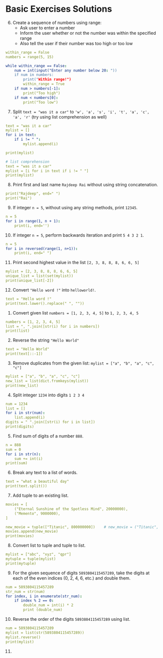# Basic Exercises Solutions

6. Create a sequence of numbers using range:
     - Ask user to enter a number
     - Inform the user whether or not the number was within the specified range
     - Also tell the user if their number was too high or too low
```yaml
within_range = False 
numbers = range(5, 15)

while within_range == False:
    num = int(input("Enter any number below 20: "))
    if num in numbers:
        print("Within range!")
        within_range = True
    if num > numbers[-1]:
        print("Too high")
    if num < numbers[0]:
        print("Too low")
```
7. Split `text = "was it a car"` to `'w', 'a', 's', 'i', 't', 'a', 'c', 'a', 'r'` (try using list comprehension as well)
```yaml
text = "was it a car"
mylist = []
for i in text:
    if i != " ":
        mylist.append(i)

print(mylist)
```
```yaml
# list comprehension 
text = "was it a car"
mylist = [i for i in text if i != " "]
print(mylist)
```
8. Print first and last name `Rajdeep Rai` without using string concatenation.
```yaml
print("Rajdeep", end=" ")
print("Rai")
```
9. If integer `n = 5`, without using any string methods, print `12345`.
```yaml
n = 5
for i in range(1, n + 1):
    print(i, end='')
```
10. If integer `n = 5`, perform backwards iteration and print `5 4 3 2 1`.
```yaml
n = 5
for i in reversed(range(1, n+1)):
    print(i, end=" ")
```
11. Print second highest value in the list `[2, 3, 8, 8, 8, 6, 6, 5]`
```yaml
mylist = [2, 3, 8, 8, 8, 6, 6, 5]
unique_list = list(set(mylist))
print(unique_list[-2])
```
12. Convert `"Hello word !"` into `helloworld!`.
```yaml
text = "Hello word !"
print(text.lower().replace(" ", ""))
```
1. Convert given list `numbers = [1, 2, 3, 4, 5]` to `1, 2, 3, 4, 5`
```yaml
numbers = [1, 2, 3, 4, 5]
list = ", ".join([str(i) for i in numbers])
print(list)
```

2. Reverse the string `"Hello World"`
```yaml
text = "Hello World"
print(text[::-1])
```

3. Remove duplicates from the given list: `mylist = ["a", "b", "a", "c", "c"]`
```yaml
mylist = ["a", "b", "a", "c", "c"]
new_list = list(dict.fromkeys(mylist))
print(new_list)
```

4. Split integer `1234` into digits `1 2 3 4`
```yaml
num = 1234
list = []
for i in str(num):
    list.append(i)
digits = " ".join([str(i) for i in list])
print(digits)
```

5. Find sum of digits of a number `888`.
```yaml
n = 888
sum = 0
for i in str(n):
    sum += int(i)
print(sum)
```

6. Break any text to a list of words.
```yaml
text = "what a beautiful day"
print(text.split())
```

7. Add tuple to an existing list.
```yaml
movies = [
    ("Eternal Sunshine of the Spotless Mind", 20000000),
    ("Memento", 9000000),
]

new_movie = tuple(["Titanic", 800000000])    # new_movie = ("Titanic", 800000000)
movies.append(new_movie)
print(movies)
```

8. Convert list to tuple and tuple to list.
```yaml
mylist = ["abc", "xyz", "qpr"]
mytuple = tuple(mylist)
print(mytuple)
```

9. For the given sequence of digits `5893804115457289`, take the digits at each of the even indices (0, 2, 4, 6, etc.) and double them.
```yaml
num = 5893804115457289
str_num = str(num)
for index, i in enumerate(str_num):
    if index % 2 == 0:
        double_num = int(i) * 2
        print (double_num)
```

10. Reverse the order of the digits `5893804115457289` using list.
```yaml
num = 5893804115457289
mylist = list(str(5893804115457289))
mylist.reverse()
print(mylist)
```

11. 
